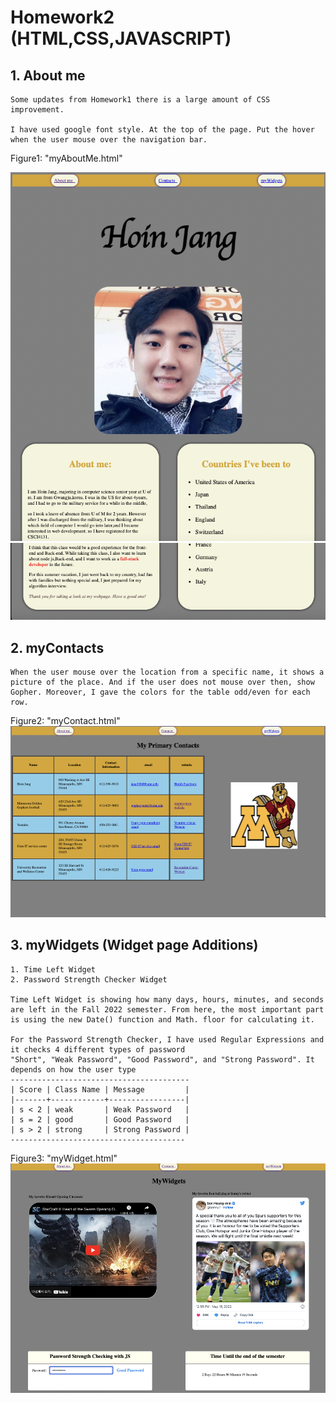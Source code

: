 # Homework2 (HTML,CSS,JAVASCRIPT) 

## 1. About me
    Some updates from Homework1 there is a large amount of CSS improvement.

    I have used google font style. At the top of the page. Put the hover when the user mouse over the navigation bar.

Figure1: "myAboutMe.html"

<img src = "resources/screenshot/AboutMe.png">
<img src = "resources/screenshot/Aboutme2.png">

## 2. myContacts
    When the user mouse over the location from a specific name, it shows a picture of the place. And if the user does not mouse over then, show Gopher. Moreover, I gave the colors for the table odd/even for each row.
Figure2: "myContact.html"
<img src = "resources/screenshot/Contacts.png">

## 3. myWidgets (Widget page Additions)
    1. Time Left Widget
    2. Password Strength Checker Widget

    Time Left Widget is showing how many days, hours, minutes, and seconds are left in the Fall 2022 semester. From here, the most important part is using the new Date() function and Math. floor for calculating it.

    For the Password Strength Checker, I have used Regular Expressions and it checks 4 different types of password
    "Short", "Weak Password", "Good Password", and "Strong Password". It depends on how the user type 
    ----------------------------------------
    | Score | Class Name | Message         |
    |-------+------------+-----------------|
    | s < 2 | weak       | Weak Password   |
    | s = 2 | good       | Good Password   |
    | s > 2 | strong     | Strong Password |
    ---------------------------------------
Figure3: "myWidget.html"
<img src = "resources/screenshot/Mywidgets.png">
